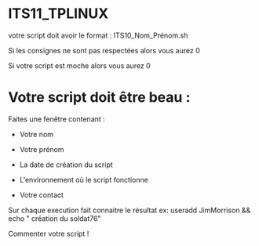 # ITS11_TPLINUX
votre script doit avoir le format : ITS10_Nom_Prénom.sh

Si les consignes ne sont pas respectées alors vous aurez 0

Si votre script est moche alors vous aurez 0

# Votre script doit être beau :

Faites une fenêtre contenant : 

  - Votre nom
  
  - Votre prénom
  
  - La date de création du script
  
  - L'environnement où le script fonctionne
  
  - Votre contact
  
  
  Sur chaque execution fait connaitre le résultat ex: useradd JimMorrison && echo " création du soldat76"
  
  Commenter votre script ! 

